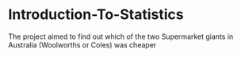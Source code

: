 # Introduction-To-Statistics
The project aimed to find out which of the two Supermarket giants in Australia (Woolworths or Coles) was cheaper 
